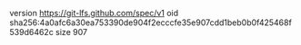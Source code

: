 version https://git-lfs.github.com/spec/v1
oid sha256:4a0afc6a30ea753390de904f2ecccfe35e907cdd1beb0b0f425468f539d6462c
size 907
